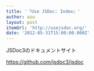 ```yaml
---
title: '『Use JSDoc: Index』'
author: azu
layout: post
itemUrl: 'http://usejsdoc.org/'
date: '2012-05-31T15:00:00.000Z'
---
```

JSDoc3のドキュメントサイト

https://github.com/jsdoc3/jsdoc
